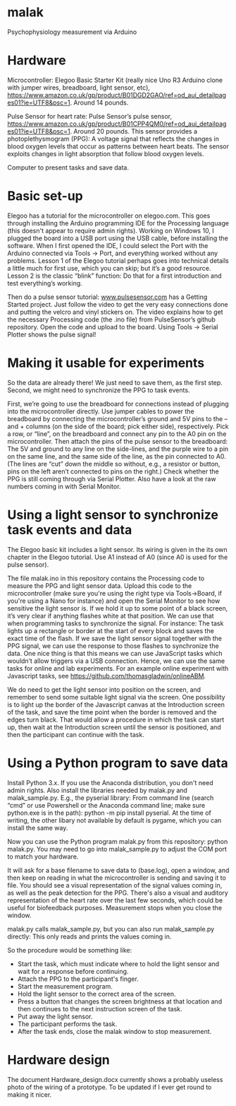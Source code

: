 # malak
Psychophysiology measurement via Arduino

# Hardware
Microcontroller: Elegoo Basic Starter Kit (really nice Uno R3 Arduino clone with jumper wires, breadboard, light
sensor, etc),
https://www.amazon.co.uk/gp/product/B01DGD2GAO/ref=od_aui_detailpages01?ie=UTF8&psc=1. Around 14
pounds.

Pulse Sensor for heart rate: Pulse Sensor’s pulse sensor,
https://www.amazon.co.uk/gp/product/B01CPP4QM0/ref=od_aui_detailpages01?ie=UTF8&psc=1. Around 20
pounds. This sensor provides a photoplethysmogram (PPG): A voltage signal that reflects the changes in
blood oxygen levels that occur as patterns between heart beats. The sensor exploits changes in light absorption that follow blood oxygen levels.

Computer to present tasks and save data.

# Basic set-up
Elegoo has a tutorial for the microcontroller on elegoo.com. This goes through installing the Arduino
programming IDE for the Processing language (this doesn't appear to require admin rights). Working on Windows 10, I plugged the board into a USB port using the USB cable, before installing the software. When I first opened the IDE, I could select the
Port with the Arduino connected via Tools -> Port, and everything worked without any problems.
Lesson 1 of the Elegoo tutorial perhaps goes into technical details a little much for first use, which you
can skip; but it’s a good resource. Lesson 2 is the classic “blink” function: Do that for a first introduction
and test everything’s working.

Then do a pulse sensor tutorial: www.pulsesensor.com has a Getting Started project. Just follow the
video to get the very easy connections done and putting the velcro and vinyl stickers on. The video
explains how to get the necessary Processing code (the .ino file) from PulseSensor’s github repository.
Open the code and upload to the board. Using Tools -> Serial Plotter shows the pulse signal!

# Making it usable for experiments

So the data are already there! We just need to save them, as the first step. Second, we might need to
synchronize the PPG to task events.

First, we’re going to use the breadboard for connections instead of plugging into the microcontroller
directly. Use jumper cables to power the breadboard by connecting the microcontroller’s ground and 5V
pins to the – and + columns (on the side of the board; pick either side), respectively. Pick a row, or 
“line”, on the breadboard and connect any pin to the A0 pin on the microcontroller. Then attach the pins
of the pulse sensor to the breadboard: The 5V and ground to any line on the side-lines, and the purple
wire to a pin on the same line, and the same side of the line, as the pin connected to A0. (The lines are
“cut” down the middle so without, e.g., a resistor or button, pins on the left aren’t connected to pins on
the right.) Check whether the PPG is still coming through via Serial Plotter. Also have a look at the raw
numbers coming in with Serial Monitor.

# Using a light sensor to synchronize task events and data

The Elegoo basic kit includes a light sensor. Its wiring is given in the its own chapter in the Elegoo tutorial. Use A1 instead of A0 (since A0 is used for the pulse sensor). 

The file malak.ino in this repository contains the Processing code to measure the PPG and light sensor data. Upload this code to the microcontroller (make sure you're using the right type via Tools->Board, if you're using a Nano for instance) and open the Serial Monitor to see how sensitive the light sensor is. If we hold it up to some point of a black screen, it’s very clear if anything flashes white at that position. We can use that when programming tasks to synchronize the signal. For instance: The task lights up a rectangle or border at the start of every block and saves the exact time of the flash. If we save the light sensor signal together with the PPG signal, we can use the response to those flashes to synchronize the data. One nice thing is that this means we can use JavaScript tasks which wouldn’t allow triggers via a USB connection. Hence, we can use the same tasks for online and lab experiments. For an example online experiment with Javascript tasks, see https://github.com/thomasgladwin/onlineABM.

We do need to get the light sensor into position on the screen, and remember to send some suitable
light signal via the screen. One possibility is to light up the border of the Javascript canvas at the
Introduction screen of the task, and save the time point when the border is removed and the edges turn
black. That would allow a procedure in which the task can start up, then wait at the Introduction screen
until the sensor is positioned, and then the participant can continue with the task.

# Using a Python program to save data

Install Python 3.x. If you use the Anaconda distribution, you don't need admin rights. Also install the libraries needed by malak.py and malak_sample.py. E.g., the pyserial library: From command line (search “cmd” or use Powershell or the Anaconda command line; make sure python.exe is in the path): python -m pip install pyserial. At the time of writing, the other libary not available by default is pygame, which you can install the same way.

Now you can use the Python program malak.py from this repository: python malak.py. You may need to go into malak_sample.py to adjust the COM port to match your hardware.

It will ask for a base filename to save data to (base.log), open a window, and then keep on reading in what the microcontroller is sending and saving it to file. You should see a visual representation of the signal values coming in, as well as the peak detection for the PPG. There's also a visual and auditory representation of the heart rate over the last few seconds, which could be useful for biofeedback purposes. Measurement stops when you close the window.

malak.py calls malak_sample.py, but you can also run malak_sample.py directly: This only reads and prints the values coming in.

So the procedure would be something like:

- Start the task, which must indicate where to hold the light sensor and wait for a response before continuing.
- Attach the PPG to the participant's finger.
- Start the measurement program.
- Hold the light sensor to the correct area of the screen.
- Press a button that changes the screen brightness at that location and then continues to the next instruction screen of the task.
- Put away the light sensor.
- The participant performs the task.
- After the task ends, close the malak window to stop measurement.

# Hardware design

The document Hardware_design.docx currently shows a probably useless photo of the wiring of a prototype. To be updated if I ever get round to making it nicer.
